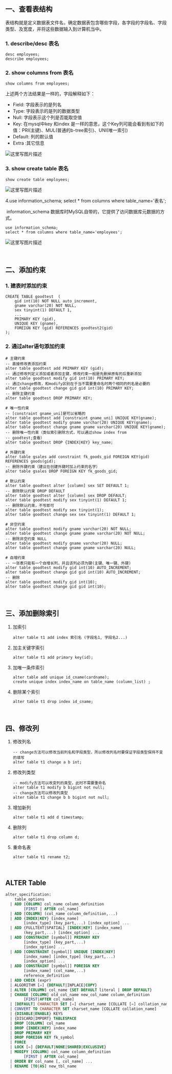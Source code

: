 ## 一、查看表结构

​	表结构就是定义数据表文件名，确定数据表包含哪些字段，各字段的字段名、字段类型、及宽度，并将这些数据输入到计算机当中。

### 1. describe/desc 表名

```mysql
desc employees;
describe employees;
```

### 2. show columns from 表名

```mysql
show columns from employees;
```

上述两个方法结果是一样的，字段解释如下：

* Field: 字段表示的是列名
* Type: 字段表示的是列的数据类型
* Null: 字段表示这个列是否能取空值
* Key: 在mysql中key 和index 是一样的意思，这个Key列可能会看到有如下的值：PRI(主键)、MUL(普通的b-tree索引)、UNI(唯一索引)
* Default: 列的默认值
* Extra :其它信息

![这里写图片描述](https://img-blog.csdn.net/20171228124938336?watermark/2/text/aHR0cDovL2Jsb2cuY3Nkbi5uZXQvcXFfMzUzODk0MTc=/font/5a6L5L2T/fontsize/400/fill/I0JBQkFCMA==/dissolve/70/gravity/SouthEast)

### 3. show create table 表名

```mysql
show create table employees;
```

![这里写图片描述](https://img-blog.csdn.net/20171228125012524?watermark/2/text/aHR0cDovL2Jsb2cuY3Nkbi5uZXQvcXFfMzUzODk0MTc=/font/5a6L5L2T/fontsize/400/fill/I0JBQkFCMA==/dissolve/70/gravity/SouthEast)

4.use information_schema; select * from columns where table_name='表名';

​	information_schema 数据库时MySQL自带的，它提供了访问数据库元数据的方式。

```mysql
use information_schema;
select * from columns where table_name='employees';
```

![这里写图片描述](https://img-blog.csdn.net/20171228125019200?watermark/2/text/aHR0cDovL2Jsb2cuY3Nkbi5uZXQvcXFfMzUzODk0MTc=/font/5a6L5L2T/fontsize/400/fill/I0JBQkFCMA==/dissolve/70/gravity/SouthEast)

<br/>

## 二、添加约束

### 1. 建表时添加约束

```mysql
CREATE TABLE goodtest  (
	gid int(10) NOT NULL auto_increment,
    gname varchar(20) NOT NULL,
    sex tinyint(1) DEFAULT 1,
    ...
    PRIMARY KEY (gid),
    UNIQUE KEY (gname),
    FOREIGN KEY (gid) REFERENCES goodtest2(gid)
);
```

### 2. 通过alter语句添加约束

```mysql
# 主键约束
-- 直接修改表添加约束
alter table goodtest add PRIMARY KEY (gid);
-- 通过修改列定义添加或者添加主键，修改约束一般是先删掉原有的后重新添加
alter table goodtest modify gid int(10) PRIMARY KEY;
-- 通过change修改，和modify区别在于当不需要重命名时两个相同的列名是必要的
alter table goodtest change gid gid int(10) PRIMARY KEY;
-- 删除主键约束
alter table goodtest DROP PRIMARY KEY;

# 唯一性约束
-- [constraint gname_uni]是可以省略的
alter table goodtest add [constraint gname_uni] UNIQUE KEY(gname);
alter table goodtest modify gname varchar(20) UNIQUE KEY(gname);
alter table goodtest change gname gname varchar(20) UNIQUE KEY(gname);
-- 删除唯一性约束（类似索引删除方式，可以通过show index from
-- goodtest;查看）
alter table goodtest DROP {INDEX|KEY} key_name;

# 外键约束
alter table gsales add constraint fk_goods_gid FOREIGN KEY(gid) REFERENCES goods(gid);
-- 删除外键约束（建议在创建外键时加上约束的名字）
alter table gsales DROP FOREIGN KEY fk_goods_gid; 

# 默认约束
alter table goodtest alter [column] sex SET DEFAULT 1;
-- 删除默认约束 DROP DEFAULT
alter table goodtest alter [column] sex DROP DEFAULT;
alter table goodtest modify sex tinyint(1) DEFAULT 1;
-- 删除默认约束，不写即可
alter table goodtest modify sex tinyint(1);
alter table goodtest change sex sex tinyint(1) DEFAULT 1;

# 非空约束
alter table goodtest modify gname varchar(20) NOT NULL;
alter table goodtest change gname gname varchar(20) NOT NULL;
-- 删除非空约束 NULL
alter table goodtest modify gname varchar(20) NULL;
alter table goodtest change gname gname varchar(20) NULL;

# 自增约束
-- 一张表只能有一个自增长列，并且该列必须为键(主键、唯一键、外键)
alter table goodtest modify gid int(10) AUTO_INCREMENT;
alter table goodtest change gid gid int(10) AUTO_INCREMENT;
-- 删除
alter table goodtest modify gid int(10);
alter table goodtest change gid gid int(10);
```

<br/>

## 三、添加删除索引

1. 加索引

   ```mysql
   alter table t1 add index 索引名 (字段名1, 字段名2...)
   ```

2. 加主关键字索引

   ```mysql
   alter table t1 add primary key(id);
   ```

3. 加唯一条件索引

   ```mysql
   alter table add unique id_cname(cardname);
   create unique index index_name on table_name (column_list) ;
   ```

4. 删除某个索引

   ```mysql
   alter table t1 drop index id_cname;
   ```

<br/>

## 四、修改列

1. 修改列名

   ```mysql
   -- change方法可以修改当前列名和字段类型，所以修改列名时要保证字段类型保持不变的填写
   alter table t1 change a b int;
   ```

2. 修改列类型

   ```mysql
   -- modify方法可以改变列的类型，此时不需要重命名
   alter table t1 modify b bigint not null;
   -- change方法可以修改列类型
   alter table t1 change b b bigint not null; 
   ```

3. 增加新列

   ```mysql
   alter table t1 add d timestamp;
   ```

4. 删除列

   ```mysql
   alter table t1 drop column d;
   ```

5. 重命名表

   ```mysql
   alter table t1 rename t2;
   ```

<br/>

## ALTER Table

```sql
alter_specification:
    table_options
  | ADD [COLUMN] col_name column_definition
        [FIRST | AFTER col_name]
  | ADD [COLUMN] (col_name column_definition,...)
  | ADD {INDEX|KEY} [index_name]
        [index_type] (key_part,...) [index_option] ...
  | ADD {FULLTEXT|SPATIAL} [INDEX|KEY] [index_name]
        (key_part,...) [index_option] ...
  | ADD [CONSTRAINT [symbol]] PRIMARY KEY
        [index_type] (key_part,...)
        [index_option] ...
  | ADD [CONSTRAINT [symbol]] UNIQUE [INDEX|KEY]
        [index_name] [index_type] (key_part,...)
        [index_option] ...
  | ADD [CONSTRAINT [symbol]] FOREIGN KEY
        [index_name] (col_name,...)
        reference_definition
  | ADD CHECK (expr)
  | ALGORITHM [=] {DEFAULT|INPLACE|COPY}
  | ALTER [COLUMN] col_name {SET DEFAULT literal | DROP DEFAULT}
  | CHANGE [COLUMN] old_col_name new_col_name column_definition
        [FIRST|AFTER col_name]
  | [DEFAULT] CHARACTER SET [=] charset_name [COLLATE [=] collation_name]
  | CONVERT TO CHARACTER SET charset_name [COLLATE collation_name]
  | {DISABLE|ENABLE} KEYS
  | {DISCARD|IMPORT} TABLESPACE
  | DROP [COLUMN] col_name
  | DROP {INDEX|KEY} index_name
  | DROP PRIMARY KEY
  | DROP FOREIGN KEY fk_symbol
  | FORCE
  | LOCK [=] {DEFAULT|NONE|SHARED|EXCLUSIVE}
  | MODIFY [COLUMN] col_name column_definition
        [FIRST | AFTER col_name]
  | ORDER BY col_name [, col_name] ...
  | RENAME [TO|AS] new_tbl_name
```



